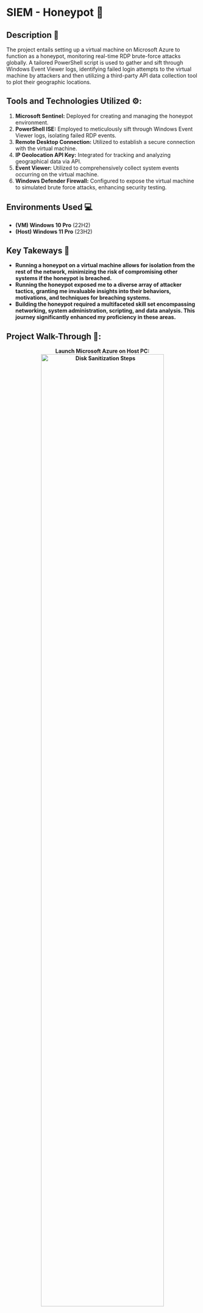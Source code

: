 <h1>SIEM - Honeypot 🍯</h1>

<h2>Description 📃</h2>
The project entails setting up a virtual machine on Microsoft Azure to function as a honeypot, monitoring real-time RDP brute-force attacks globally. A tailored PowerShell script is used to gather and sift through Windows Event Viewer logs, identifying failed login attempts to the virtual machine by attackers and then utilizing a third-party API data collection tool to plot their geographic locations.
<br />

## Tools and Technologies Utilized ⚙️:

1. **Microsoft Sentinel:** Deployed for creating and managing the honeypot environment.
2. **PowerShell ISE:** Employed to meticulously sift through Windows Event Viewer logs, isolating failed RDP events.
3. **Remote Desktop Connection:** Utilized to establish a secure connection with the virtual machine.
4. **IP Geolocation API Key:** Integrated for tracking and analyzing geographical data via API.
5. **Event Viewer:** Utilized to comprehensively collect system events occurring on the virtual machine.
6. **Windows Defender Firewall:** Configured to expose the virtual machine to simulated brute force attacks, enhancing security testing.

<h2>Environments Used 💻</h2>

- <b>(VM) Windows 10 Pro</b> (22H2)
- <b>(Host) Windows 11 Pro</b> (23H2)

<h2>Key Takeways 📝</h2>

- <b>Running a honeypot on a virtual machine allows for isolation from the rest of the network, minimizing the risk of compromising other systems if the honeypot is breached.
- <b>Running the honeypot exposed me to a diverse array of attacker tactics, granting me invaluable insights into their behaviors, motivations, and techniques for breaching systems.
- <b>Building the honeypot required a multifaceted skill set encompassing networking, system administration, scripting, and data analysis. This journey significantly enhanced my proficiency in these areas.

<h2>Project Walk-Through 🚶:</h2>

<p align="center">
Launch Microsoft Azure on Host PC: <br/>
<img src="https://i.imgur.com/AgrPLy5.png" height="80%" width="80%" alt="Disk Sanitization Steps"/>
 <br />
 <br />
Create Virtual Machine:
<br />
<img src="https://i.imgur.com/LRxlort.png" height="25%" width="25%" alt="Disk Sanitization Steps"/>
<br />
<br />
Configure Settings 1: <br/>
<img src="https://i.imgur.com/SVgEBAL.png" height="50%" width="50%" alt="Disk Sanitization Steps"/>
<br />
<br />
Configure Settings 2: <br/>
<img src="https://i.imgur.com/i5SEMA9.png" height="50%" width="50%" alt="Disk Sanitization Steps"/>
<br />
<br />
Set Up VM Username and PW: <br/>
<img src="https://i.imgur.com/ltzMA6X.png" height="50%" width="50%" alt="Disk Sanitization Steps"/>
<br />
<br />
Create a New Network Security Group: <br/>
<img src="https://i.imgur.com/tNpLT2v.png" height="50%" width="50%" alt="Disk Sanitization Steps"/>
<br />
<br />
Allow Anyone To Ping the VM: <br/>
<img src="https://i.imgur.com/PUHceZR.png" height="75%" width="75%" alt="Disk Sanitization Steps"/>
<br />
<br />
Launch the Windows 10 Pro Image VM: <br/>
<img src="https://i.imgur.com/hgIHINd.png" height="75%" width="75%" alt="Disk Sanitization Steps"/>
<br />
<br />
Open Log Analytics Workspace On Azure on Host PC:  <br/>
<img src="https://i.imgur.com/MdRSGpC.png" height="50%" width="50%" alt="Disk Sanitization Steps"/>
<br />
<br />
Create a New Workspace: <br/>
<img src="https://i.imgur.com/zJRqcyx.png" height="80%" width="80%" alt="Disk Sanitization Steps"/>
<br />
<br />
Open Microsoft Defender for Cloud:  <br/>
<img src="https://i.imgur.com/h4kiTJu.png" height="50%" width="50%" alt="Disk Sanitization Steps"/>
<br />
<br />
Configure to Store All Raw Data:  <br/>
<img src="https://i.imgur.com/FE24dYo.png" height="80%" width="80%" alt="Disk Sanitization Steps"/>
<br />
<br />
Connect to the VM Workstation:  <br/>
<img src="https://i.imgur.com/DTNmsam.png" height="80%" width="80%" alt="Disk Sanitization Steps"/>
<img src="https://i.imgur.com/NOE48eE.png" height="50%" width="50%" alt="Disk Sanitization Steps"/>
<br />
<br />
Open MS Sentinel on Host PC:  <br/>
<img src="https://i.imgur.com/eXCQuE7.png" height="80%" width="80%" alt="Disk Sanitization Steps"/>
<br />
<br />
Add MS Sentinel to the workspace:  <br/>
<img src="https://i.imgur.com/ar30rRX.png" height="50%" width="50%" alt="Disk Sanitization Steps"/>
<br />
<br />
Copy the Public IP Address of the VM Workstation:  <br/>
<img src="https://i.imgur.com/TOxHGDV.png" height="80%" width="80%" alt="Disk Sanitization Steps"/>
<br />
<img src="https://i.imgur.com/sxk5u7B.png" height="50%" width="50%" alt="Disk Sanitization Steps"/>
<br />
<br />
Open RDP on Host PC to connect to the VM Workstation w/ Username + PW:  <br/>
<img src="https://i.imgur.com/J2bNE6k.png" height="50%" width="50%" alt="Disk Sanitization Steps"/>
<br />
<br />
Open Event Viewer to view Windows processes on VM:  <br/>
<img src="https://i.imgur.com/2ntNvkn.png" height="50%" width="50%" alt="Disk Sanitization Steps"/>
<br />
<br />
Attempt to login again, however, enter incorrect credentials:  <br/>
<img src="https://i.imgur.com/fLIl7TO.png" height="50%" width="50%" alt="Disk Sanitization Steps"/>
<br />
<br />
These "failed" attempts will identify as "Audit Failure" with the code "4625," future login attempts from brute forcers around the world will register as the same code:  <br/>
<img src="https://i.imgur.com/QIJgBHF.png" height="80%" width="80%" alt="Disk Sanitization Steps"/>
<br />
<img src="https://i.imgur.com/cmmFYng.png" height="80%" width="80%" alt="Disk Sanitization Steps"/>
<br />
Disable the Windows Firewall on VM so it can be pinged publicly:  <br/>
<img src="https://i.imgur.com/GmN9oEe.png" height="25%" width="25%" alt="Disk Sanitization Steps"/>
<br />
<br />
Disable the Windows Firewall on VM so it can be pinged publicly:  <br/>
<img src="https://i.imgur.com/GmN9oEe.png" height="25%" width="25%" alt="Disk Sanitization Steps"/>
<br />
<img src="https://i.imgur.com/JUpsfSq.png" height="50%" width="50%" alt="Disk Sanitization Steps"/>
<br />
<img src="https://i.imgur.com/z16kebh.png" height="50%" width="50%" alt="Disk Sanitization Steps"/>
<img src="https://i.imgur.com/Tv1xeTB.png" height="50%" width="50%" alt="Disk Sanitization Steps"/>
<img src="https://i.imgur.com/FBosipH.png" height="50%" width="50%" alt="Disk Sanitization Steps"/>
<br />
<br />
Run Powershell ISE on VM Workstation + Add New Script:  <br/>
<img src="https://i.imgur.com/FrqD7HQ.png" height="25%" width="25%" alt="Disk Sanitization Steps"/>
<br />
<br />
Paste the Script "Security_Log_Exporter.ps1":  <br/>
<img src="https://i.imgur.com/Qkhycz1.png" height="80%" width="80%" alt="Disk Sanitization Steps"/>
<br />
<br />
Add in your unique API key into the script:  <br/>
<img src="https://i.imgur.com/hdVlVQD.png" height="80%" width="80%" alt="Disk Sanitization Steps"/>
<br />
<img src="https://i.imgur.com/Q4gZpXk.png" height="80%" width="80%" alt="Disk Sanitization Steps"/>
<br />
<br />
Save the Script onto Desktop:  <br/>
<img src="https://i.imgur.com/oUXyydG.png" height="80%" width="80%" alt="Disk Sanitization Steps"/>
<br />
<br />
Run the script and go to C:\ProgramData\$($LOGFILE_NAME) on the VM to access the log file login attempts are pasted to:  <br/>
<img src="https://i.imgur.com/U2ITVaJ.png" height="80%" width="80%" alt="Disk Sanitization Steps"/>
<br />
<img src="https://i.imgur.com/7wtweCD.png" height="80%" width="80%" alt="Disk Sanitization Steps"/>
<br />
<img src="https://i.imgur.com/i9sZWYn.png" height="80%" width="80%" alt="Disk Sanitization Steps"/>
<br />
<br />
Copy the Notepad on the VM and paste it into a Notepad on the Host PC:  <br/>
<img src="https://i.imgur.com/v38roHM.png" height="50%" width="50%" alt="Disk Sanitization Steps"/>
<br />
<br />
Save the Notepad on the Host PC to the desktop:  <br/>
<img src="https://i.imgur.com/sZdcjnL.png" height="50%" width="50%" alt="Disk Sanitization Steps"/>
<br />
<br />
Create a custom log from the notepad note on the Host PC and route it from the log on the VM:  <br/>
<img src="https://i.imgur.com/xPA6sWm.png" height="50%" width="50%" alt="Disk Sanitization Steps"/>
<br />
<img src="https://i.imgur.com/bmCgzQN.png" height="50%" width="50%" alt="Disk Sanitization Steps"/>
<br />
<br />
Copy and paste the "Query_Log_Organizer" and run:  <br/>
<img src="https://i.imgur.com/CUIfxcV.png" height="50%" width="50%" alt="Disk Sanitization Steps"/>
<br />
<br />
Open MS Sentinel and Create a new workbook:  <br/>
<img src="https://i.imgur.com/1jUOPkE.png" height="50%" width="50%" alt="Disk Sanitization Steps"/>
<br />
<br />
Add a new query and run "Query_Log_Organizer":  <br/>
<img src="https://i.imgur.com/FXH9DVk.png" height="15%" width="15%" alt="Disk Sanitization Steps"/>
<br />
<img src="https://i.imgur.com/Yug7svW.png" height="80%" width="80%" alt="Disk Sanitization Steps"/>
<br />
<br />
Now wait a few hours for attackers to attempt to brute force login to the VM:  <br/>
<img src="https://i.imgur.com/qRSEf7q.png" height="50%" width="50%" alt="Disk Sanitization Steps"/>
<br />
<img src="https://i.imgur.com/WhHVJRs.png" height="50%" width="50%" alt="Disk Sanitization Steps"/>
<br />
<img src="https://i.imgur.com/DrAGkKD.png" height="50%" width="50%" alt="Disk Sanitization Steps"/>
<br />
<br />

<!--
 ```diff
- text in red
+ text in green
! text in orange
# text in gray
@@ text in purple (and bold)@@
```
--!>
